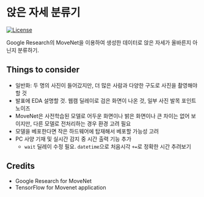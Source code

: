 # 앉은 자세 분류기

[![License](https://img.shields.io/badge/License-Apache_2.0-blue.svg)](https://opensource.org/licenses/Apache-2.0)

Google Research의 MoveNet을 이용하여 생성한 데이터로 앉은 자세가 올바른지 아닌지 분류하기.

## Things to consider
- 일반화: 두 명의 사진이 들어갔지만, 더 많은 사람과 다양한 구도로 사진을 촬영해야 할 것
- 발표에 EDA 설명할 것. 웹캠 딜레이로 검은 화면이 나온 것, 일부 사진 발목 포인트 노이즈
- MoveNet은 사전학습된 모델로 어두운 화면이나 밝은 화면이나 큰 차이는 없어 보이지만, 다른 모델로 전처리하는 경우 환경 고려 필요
- 모델을 베포한다면 작은 하드웨어에 탑재해서 베포할 가능성 고려
- PC 사양 기재 및 실시간 감지 중 시간 출력 기능 추가
	+ `wait` 딜레이 수정 필요. `datetime`으로 처음시각 `+=`로 정확한 시간 추려보기
	
## Credits
- Google Research for MoveNet
- TensorFlow for Movenet application
